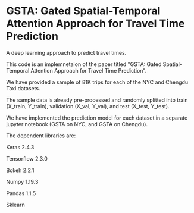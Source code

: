 # GSTA: Gated Spatial-Temporal Attention Approach for Travel Time Prediction

A deep learning approach to predict travel times.

This code is an implemnetaion of the paper titled "GSTA: Gated Spatial-Temporal Attention Approach for Travel Time Prediction".

We have provided a sample of 81K trips for each of the NYC and Chengdu Taxi datasets.

The sample data is already pre-processed and randomly splitted into train (X_train, Y_train), validation (X_val, Y_val), and test (X_test, Y_test).

We have implemented the prediction model for each dataset in a separate jupyter notebook (GSTA on NYC, and GSTA on Chengdu).

The dependent libraries are:

Keras 2.4.3

Tensorflow 2.3.0

Bokeh 2.2.1

Numpy 1.19.3

Pandas 1.1.5

Sklearn


